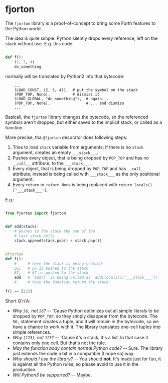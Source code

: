 # fjorton

The `fjorton` library is a proof-of-concept to bring some
Forth features to the Python world.

The idea is quite simple. Python silently drops every
reference, left on the stack without use. E.g. this code:
```python

def f():
    (2, 3, 4)
    do_something

```

normally will be translated by Python2 into that bytecode:
```
    ...
    (LOAD_CONST, (2, 3, 4)),  # put the symbol on the stack
    (POP_TOP, None),          # dismiss it
    (LOAD_GLOBAL, "do_something"),  # again...
    (POP_TOP, None),                # ... and dismiss
    ...
```

Basicall, the `fjorton` library changes the bytecode, so the
referenced symbols aren't dropped, but either saved to the
implicit stack, or called as a function.

More precise, tha `@fjorton` decorator does following steps:

1. Tries to load `stack` variable from arguments; if there is
   no `stack` argument, creates an empty `___stack___`.
2. Pushes every object, that is being dropped by `POP_TOP` and
   has no `__call__` attribute, to the `___stack___`.
3. Every object, that is being dropped by `POP_TOP` and has
   `__call__` attribute, instead is being called with
   `___stack___` as the only positional argument.
4. Every `return` or `return None` is being replaced with
   `return locals()['___stack___']`.

E.g.:
```python

from fjorton import fjorton


def add(stack):
    # pushes to the stack the sum of two
    # last stack cells
    stack.append(stack.pop() + stack.pop())


@fjorton
def f():
    #     # here the stack is being created
    56,   # 56 is pushed to the stack
    67,   # 67 is pushed to the stack
    add   # `add()` is being called as `add(locals()['___stack___'])`
    #     # here the function return the stack

f() == [123]
```

Short Q'n'A:

* *Why `56,` not `56`?* -- 'Cause Python optimizes out all simple literals
  to be dropped by `POP_TOP`, so they simply disappear from the bytecode.
  The `56,` statement creates a tuple, and it will remain in the bytecode,
  so we have a chance to work with it. The library translates one-cell tuples
  into simple references.
* *Why `[123]`, not `123`?* -- 'Cause it's a stack, it's a list. In that case
  it contains only one cell. But that's not the rule.
* *May the function body contain normal Python code?* -- Sure. The library
  just extends the code a bit in a compatible (I hope so) way.
* *Why should I use the library?* -- You should **not**. It's made just for
  fun, it is against all the Python rules, so please avoid to use it in the
  production.
* *Will Python3 be supported?* -- Maybe.
